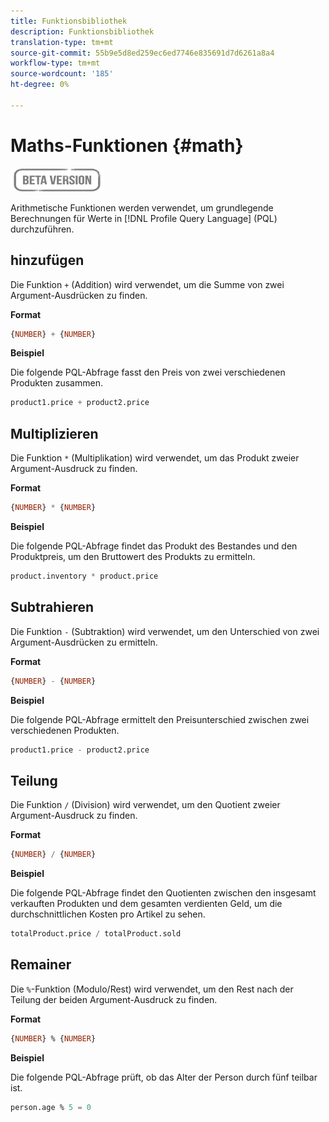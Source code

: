 ```yaml
---
title: Funktionsbibliothek
description: Funktionsbibliothek
translation-type: tm+mt
source-git-commit: 55b9e5d8ed259ec6ed7746e835691d7d6261a8a4
workflow-type: tm+mt
source-wordcount: '185'
ht-degree: 0%

---
```


# Maths-Funktionen {#math}

![](../../assets/do-not-localize/badge.png)

Arithmetische Funktionen werden verwendet, um grundlegende Berechnungen für Werte in [!DNL Profile Query Language] (PQL) durchzuführen.

## hinzufügen

Die Funktion `+` (Addition) wird verwendet, um die Summe von zwei Argument-Ausdrücken zu finden.

**Format**

```sql
{NUMBER} + {NUMBER}
```

**Beispiel**

Die folgende PQL-Abfrage fasst den Preis von zwei verschiedenen Produkten zusammen.

```sql
product1.price + product2.price
```

## Multiplizieren

Die Funktion `*` (Multiplikation) wird verwendet, um das Produkt zweier Argument-Ausdruck zu finden.

**Format**

```sql
{NUMBER} * {NUMBER}
```

**Beispiel**

Die folgende PQL-Abfrage findet das Produkt des Bestandes und den Produktpreis, um den Bruttowert des Produkts zu ermitteln.

```sql
product.inventory * product.price
```

## Subtrahieren

Die Funktion `-` (Subtraktion) wird verwendet, um den Unterschied von zwei Argument-Ausdrücken zu ermitteln.

**Format**

```sql
{NUMBER} - {NUMBER}
```

**Beispiel**

Die folgende PQL-Abfrage ermittelt den Preisunterschied zwischen zwei verschiedenen Produkten.

```sql
product1.price - product2.price
```

## Teilung

Die Funktion `/` (Division) wird verwendet, um den Quotient zweier Argument-Ausdruck zu finden.

**Format**

```sql
{NUMBER} / {NUMBER}
```

**Beispiel**

Die folgende PQL-Abfrage findet den Quotienten zwischen den insgesamt verkauften Produkten und dem gesamten verdienten Geld, um die durchschnittlichen Kosten pro Artikel zu sehen.

```sql
totalProduct.price / totalProduct.sold
```

## Remainer

Die `%`-Funktion (Modulo/Rest) wird verwendet, um den Rest nach der Teilung der beiden Argument-Ausdruck zu finden.

**Format**

```sql
{NUMBER} % {NUMBER}
```

**Beispiel**

Die folgende PQL-Abfrage prüft, ob das Alter der Person durch fünf teilbar ist.

```sql
person.age % 5 = 0
```
